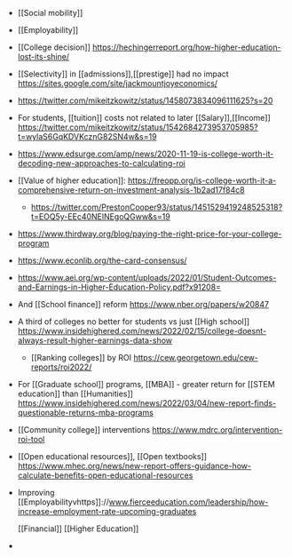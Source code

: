- [[Social mobility]]
- [[Employability]]
- [[College decision]]
  https://hechingerreport.org/how-higher-education-lost-its-shine/
- [[Selectivity]] in
  [[admissions]],[[prestige]]
  had no impact https://sites.google.com/site/jackmountjoyeconomics/
- https://twitter.com/mikeitzkowitz/status/1458073834096111625?s=20
- For students, [[tuition]] costs not related to
  later [[Salary]],[[Income]]
  https://twitter.com/mikeitzkowitz/status/1542684273953705985?t=wylaS6GqKDVKcznG82SN4w&s=19
- https://www.edsurge.com/amp/news/2020-11-19-is-college-worth-it-decoding-new-approaches-to-calculating-roi
- [[Value of higher education]]:
  https://freopp.org/is-college-worth-it-a-comprehensive-return-on-investment-analysis-1b2ad17f84c8
	- https://twitter.com/PrestonCooper93/status/1451529419248525318?t=EOQ5y-EEc40NElNEgoQGww&s=19
- https://www.thirdway.org/blog/paying-the-right-price-for-your-college-program
- https://www.econlib.org/the-card-consensus/
- https://www.aei.org/wp-content/uploads/2022/01/Student-Outcomes-and-Earnings-in-Higher-Education-Policy.pdf?x91208=
- And [[School finance]] reform
  https://www.nber.org/papers/w20847
- A third of colleges no better for students vs just  [[High school]]
  https://www.insidehighered.com/news/2022/02/15/college-doesnt-always-result-higher-earnings-data-show
	- [[Ranking colleges]] by ROI
	  https://cew.georgetown.edu/cew-reports/roi2022/
- For [[Graduate school]] programs,
  [[MBA]] - greater return for  [[STEM education]] than
  [[Humanities]]
  https://www.insidehighered.com/news/2022/03/04/new-report-finds-questionable-returns-mba-programs
- [[Community college]] interventions
  https://www.mdrc.org/intervention-roi-tool
- [[Open educational resources]],
  [[Open textbooks]]
  https://www.mhec.org/news/new-report-offers-guidance-how-calculate-benefits-open-educational-resources
- Improving
  [[Employabilityvhttps]]://www.fierceeducation.com/leadership/how-increase-employment-rate-upcoming-graduates
  
  [[Financial]] [[Higher Education]]
-